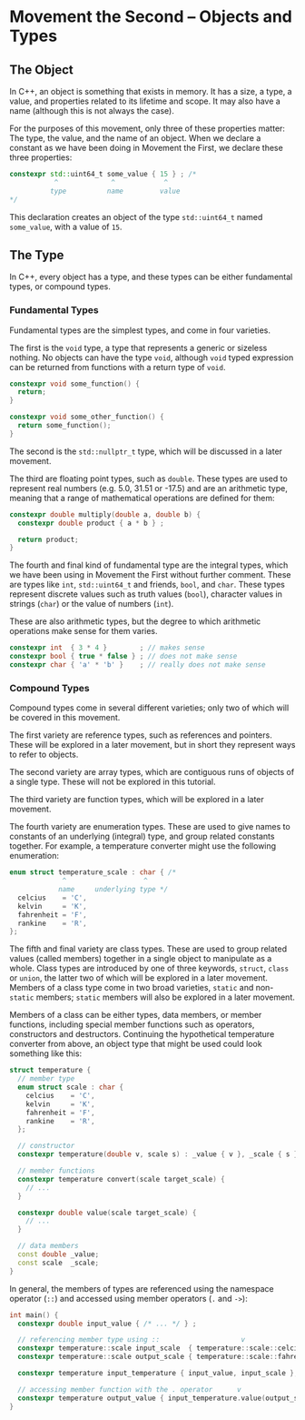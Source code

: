 # Movement the Second – Objects and Types

## The Object

In C++, an object is something that exists in memory. It has a size, a type, a value, and properties related to its lifetime and scope. It may also have a name (although this is not always the case).

For the purposes of this movement, only three of these properties matter: The type, the value, and the name of an object. When we declare a constant as we have been doing in Movement the First, we declare these three properties:

```c++
constexpr std::uint64_t some_value { 15 } ; /*
           ^             ^            ^
          type          name         value
*/
```

This declaration creates an object of the type `std::uint64_t` named `some_value`, with a value of `15`.

## The Type

In C++, every object has a type, and these types can be either fundamental types, or compound types.

### Fundamental Types

Fundamental types are the simplest types, and come in four varieties.

The first is the `void` type, a type that represents a generic or sizeless nothing. No objects can have the type `void`, although `void` typed expression can be returned from functions with a return type of `void`.

```c++
constexpr void some_function() {
  return;
}

constexpr void some_other_function() {
  return some_function();
}
```

The second is the `std::nullptr_t` type, which will be discussed in a later movement.

The third are floating point types, such as `double`. These types are used to represent real numbers (e.g. 5.0, 31.51 or -17.5) and are an arithmetic type, meaning that a range of mathematical operations are defined for them:

```c++
constexpr double multiply(double a, double b) {
  constexpr double product { a * b } ;

  return product;
}
```

The fourth and final kind of fundamental type are the integral types, which we have been using in Movement the First without further comment. These are types like `int`, `std::uint64_t` and friends, `bool`, and `char`. These types represent discrete values such as truth values (`bool`), character values in strings (`char`) or the value of numbers (`int`).

These are also arithmetic types, but the degree to which arithmetic operations make sense for them varies.

```c++
constexpr int  { 3 * 4 }        ; // makes sense
constexpr bool { true * false } ; // does not make sense
constexpr char { 'a' * 'b' }    ; // really does not make sense
```

### Compound Types

Compound types come in several different varieties; only two of which will be covered in this movement.

The first variety are reference types, such as references and pointers. These will be explored in a later movement, but in short they represent ways to refer to objects.

The second variety are array types, which are contiguous runs of objects of a single type. These will not be explored in this tutorial.

The third variety are function types, which will be explored in a later movement.

The fourth variety are enumeration types. These are used to give names to constants of an underlying (integral) type, and group related constants together. For example, a temperature converter might use the following enumeration:

```c++
enum struct temperature_scale : char { /*
             ^                   ^
            name     underlying type */
  celcius    = 'C',
  kelvin     = 'K',
  fahrenheit = 'F',
  rankine    = 'R',
};
```

The fifth and final variety are class types. These are used to group related values (called members) together in a single object to manipulate as a whole. Class types are introduced by one of three keywords, `struct`, `class` or `union`, the latter two of which will be explored in a later movement. Members of a class type come in two broad varieties, `static` and non-`static` members; `static` members will also be explored in a later movement.

Members of a class can be either types, data members, or member functions, including special member functions such as operators, constructors and destructors. Continuing the hypothetical temperature converter from above, an object type that might be used could look something like this:

```c++
struct temperature {
  // member type
  enum struct scale : char {
    celcius    = 'C',
    kelvin     = 'K',
    fahrenheit = 'F',
    rankine    = 'R',
  };

  // constructor
  constexpr temperature(double v, scale s) : _value { v }, _scale { s } { }

  // member functions
  constexpr temperature convert(scale target_scale) {
    // ...
  }

  constexpr double value(scale target_scale) {
    // ...
  }

  // data members
  const double _value;
  const scale  _scale;
}
```

In general, the members of types are referenced using the namespace operator (`::`) and accessed using member operators (`.` and `->`):

```c++
int main() {
  constexpr double input_value { /* ... */ } ;

  // referencing member type using ::                    v
  constexpr temperature::scale input_scale  { temperature::scale::celcius    } ;
  constexpr temperature::scale output_scale { temperature::scale::fahrenheit } ;

  constexpr temperature input_temperature { input_value, input_scale };

  // accessing member function with the . operator      v
  constexpr temperature output_value { input_temperature.value(output_scale) } ;
}
```
